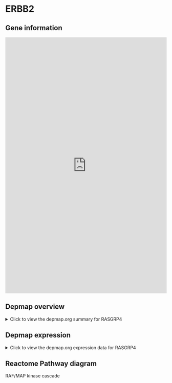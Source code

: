 <h1>ERBB2</h1>

<h2>Gene information</h2>
<iframe src="https://depmap.org/portal/gene/RASGRP4?tab=about" style="border:none;width:100%;height:800px"></iframe>

<h2>Depmap overview</h2>
<details>
  <summary>Click to view the depmap.org summary for RASGRP4</summary>
  <iframe src="https://depmap.org/portal/gene/RASGRP4?tab=overview" style="border:none;width:100%;height:800px"></iframe>
</details>

<h2>Depmap expression</h2>
<details>
  <summary>Click to view the depmap.org expression data for RASGRP4</summary>
  <iframe src="https://depmap.org/portal/gene/RASGRP4?tab=characterization" style="border:none;width:100%;height:800px"></iframe>
</details>



<h2>Reactome Pathway diagram</h2>
RAF/MAP kinase cascade
<div id="diagramHolder"></div>

<script>
    //Creating the Reactome Diagram widget
    //Take into account a proxy needs to be set up in your server side pointing to www.reactome.org
    function onReactomeDiagramReady(){  //This function is automatically called when the widget code is ready to be used
        var diagram = Reactome.Diagram.create({
            "placeHolder" : "diagramHolder",
            "width" : 900,
            "height" : 500
        });

        //Initialising it to the "Hemostasis" pathway
        diagram.loadDiagram("R-HSA-5673001");

        //Adding different listeners

        diagram.onDiagramLoaded(function (loaded) {
            console.info("Loaded ", loaded);
            diagram.flagItems("BAD");
	    diagram.flagItems("Q92934");
            if (loaded == "R-HSA-5673001") diagram.selectItem("R-HSA-5673001");
        });

     }
</script>



